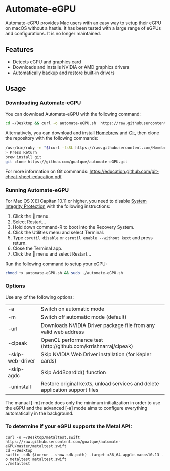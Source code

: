 # Automate-eGPU

Automate-eGPU provides Mac users with an easy way to setup their eGPU on macOS without a hastle. It has been tested with a large range of eGPUs and configurations. It is no longer maintained.

## Features

* Detects eGPU and graphics card
* Downloads and installs NVIDIA or AMD graphics drivers
* Automatically backup and restore built-in drivers

## Usage

### Downloading Automate-eGPU

You can download Automate-eGPU with the following command:
```bash
cd ~/Desktop && curl -o automate-eGPU.sh  https://raw.githubusercontent.com/goalque/automate-eGPU/master/automate-eGPU.sh
```

Alternatively, you can download and install [Homebrew](https://brew.sh/) and [Git](https://git-scm.com/), then clone the repository with the following commands:
```bash
/usr/bin/ruby -e "$(curl -fsSL https://raw.githubusercontent.com/Homebrew/install/master/install)"
> Press Return
brew install git
git clone https://github.com/goalque/automate-eGPU.git
```

For more information on Git commands: https://education.github.com/git-cheat-sheet-education.pdf

### Running Automate-eGPU
For Mac OS X El Capitan 10.11 or higher, you need to disable [System Integrity Protection](https://support.apple.com/en-us/HT204899) with the following instructions:

1. Click the  menu. 
2. Select Restart... 
3. Hold down command-R to boot into the Recovery System. 
4. Click the Utilities menu and select Terminal. 
5. Type `csrutil disable` or `csrutil enable --without kext` and press return. 
6. Close the Terminal app. 
7. Click the  menu and select Restart...

Run the following command to setup your eGPU:
```bash
chmod +x automate-eGPU.sh && sudo ./automate-eGPU.sh
```

### Options
Use any of the following options:
<table>
<tr>
<td>-a</td><td>Switch on automatic mode</td>
</tr>
<tr>
<td>-m</td><td>Switch off automatic mode (default)</td>
</tr>
<tr>
<td>-url</td><td>Downloads NVIDIA Driver package file from any valid web address</td>
</tr>
<tr>
<td>-clpeak</td><td>OpenCL performance test (http://github.com/krrishnarraj/clpeak)</td>
</tr>
<tr>
<td>-skip-web-driver</td><td>Skip NVIDIA Web Driver installation (for Kepler cards)</td>
</tr>
<tr>
<td>-skip-agdc</td><td>Skip AddBoardId() function</td>
</tr>
<tr>
<td>-uninstall</td><td>Restore original kexts, unload services and delete application support files</td>
</tr>
</table>

The manual [-m] mode does only the minimum initialization in order to use the eGPU and the advanced [-a] mode aims to configure everything automatically in the background.

### To determine if your eGPU supports the Metal API:
```
curl -o ~/Desktop/metaltest.swift https://raw.githubusercontent.com/goalque/automate-eGPU/master/metaltest.swift
cd ~/Desktop
swiftc -sdk $(xcrun --show-sdk-path) -target x86_64-apple-macos10.13 -o metaltest metaltest.swift
./metaltest
```
